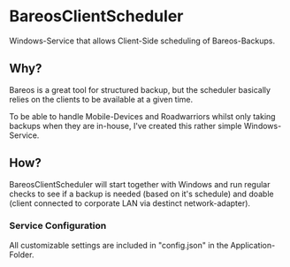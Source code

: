 # BareosClientScheduler
Windows-Service that allows Client-Side scheduling of Bareos-Backups.

## Why?
Bareos is a great tool for structured backup, but the scheduler basically relies on the clients to be available at a given time.

To be able to handle Mobile-Devices and Roadwarriors whilst only taking backups when they are in-house, I've created this rather simple Windows-Service.

## How?
BareosClientScheduler will start together with Windows and run regular checks to see if a backup is needed (based on it's schedule) and doable (client connected to corporate LAN via destinct network-adapter).

### Service Configuration
All customizable settings are included in "config.json" in the Application-Folder.
